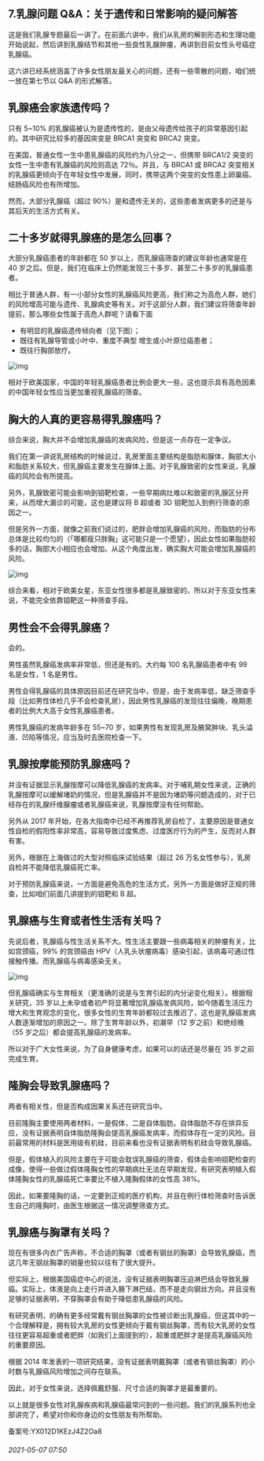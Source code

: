 ## 7.乳腺问题 Q&A：关于遗传和日常影响的疑问解答
这是我们乳腺专题最后一讲了。在前面六讲中，我们从乳房的解剖形态和生理功能开始说起，然后讲到乳腺结节和其他一些良性乳腺肿瘤，再讲到目前女性头号癌症乳腺癌。


这六讲已经系统涵盖了许多女性朋友最关心的问题，还有一些零散的问题，咱们统一放在第七节以 Q&A 的形式解答。


**乳腺癌会家族遗传吗？**
--------------


只有 5~10% 的乳腺癌被认为是遗传性的，是由父母遗传给孩子的异常基因引起的。其中研究比较多的基因突变是 BRCA1 突变和 BRCA2 突变。


在美国，普通女性一生中患乳腺癌的风险约为八分之一，但携带 BRCA1/2 突变的女性一生中患有乳腺癌的风险则高达 72％。并且，与 BRCA1 或 BRCA2 突变相关的乳腺癌更倾向于在年轻女性中发展，同时，携带这两个突变的女性患上卵巢癌、结肠癌风险也有所增加。


然而，大部分乳腺癌（超过 90%）是和遗传无关的，这些患者发病更多的还是与其后天的生活方式有关。


**二十多岁就得乳腺癌的是怎么回事？**
--------------------


大部分乳腺癌患者的年龄都在 50 岁以上，而乳腺癌筛查的建议年龄也通常是在 40 岁之后。但是，我们在临床上仍然能发现三十多岁、甚至二十多岁的乳腺癌患者。


相比于普通人群，有一小部分女性的乳腺癌风险更高，我们称之为高危人群，她们的风险增高可能与遗传、乳腺病史等有关。对于这部分人群，我们建议将筛查年龄提前，那么哪些女性属于高危人群呢？请看下面


* 有明显的乳腺癌遗传倾向者（见下图）；
* 既往有乳腺导管或小叶中、重度不典型 增生或小叶原位癌患者；
* 既往行胸部放疗。

![img](https://pic3.zhimg.com/v2-475cf1735cbb07a38936e8e2220d88aa.webp)

相对于欧美国家，中国的年轻乳腺癌患者比例会更大一些，这也提示具有高危因素的中国年轻女性应当更加重视乳腺癌的筛查。


**胸大的人真的更容易得乳腺癌吗？**
-------------------


综合来说，胸大并不会增加乳腺癌的发病风险，但是这一点存在一定争议。


我们在第一讲说乳房结构的时候说过，乳房里面主要结构是脂肪和腺体，胸部大小和脂肪关系较大，但乳腺癌主要发生在腺体上面。对于乳腺致密的女性来说，乳腺癌的风险会有所提高。


另外，乳腺致密可能会影响到钼靶检查，一些早期病灶难以和致密的乳腺区分开来，从而增大漏诊的可能，这也是建议将 B 超或者 3D 钼靶加入到例行筛查的原因之一。


但是另外一方面，就像之前我们说过的，肥胖会增加乳腺癌的风险，而脂肪的分布总体是比较均匀的（「哪都瘦只胖胸」这可能只是一个愿望），因此女性如果脂肪较多的话，胸部大小相应也会增加。从这个角度出发，确实胸大可能会增加乳腺癌的风险。


![img](https://pic2.zhimg.com/v2-9fc232f19eb041ecc723a2b8c81848d9.webp)

综合来看，相对于欧美女星，东亚女性很多都是乳腺致密的，所以对于东亚女性来说，不能完全依靠钼靶这一种筛查手段。


**男性会不会得乳腺癌？**
--------------


会的。


男性虽然乳腺癌发病率非常低，但还是有的。大约每 100 名乳腺癌患者中有 99 名是女性，1 名是男性。


男性会得乳腺癌的具体原因目前还在研究当中，但是，由于发病率低，缺乏筛查手段（比如男性体检几乎不会检查乳房），因此男性乳腺癌的发现往往偏晚，晚期患者的比例大大高于女性乳腺癌患者。


男性乳腺癌的发病年龄多在 55~70 岁，如果男性有发现乳房及腋窝肿块、乳头溢液、凹陷等情况，应当及时去医院检查一下。


**乳腺按摩能预防乳腺癌吗？**
----------------


并没有证据显示乳腺按摩可以降低乳腺癌的发病率。对于哺乳期女性来说，正确的乳腺按摩可以缓解堵奶的情况，但是乳腺癌并不是因为堵奶等问题造成的，对于已经存在的乳腺纤维腺瘤或者乳腺癌来说，乳腺按摩没有任何帮助。


另外从 2017 年开始，在各大指南中已经不再推荐乳房自检了，主要原因是普通女性自检的假阳性率非常高，容易导致过度焦虑、过度医疗行为的产生，反而对人群有害。


另外，根据在上海做过的大型对照临床试验结果（超过 26 万名女性参与），乳房自检并不能降低乳腺癌死亡率。


对于预防乳腺癌来说，一方面是避免高危的生活方式，另外一方面是做好正规的筛查，比如咱们前面几讲提到的钼靶和 B 超。


**乳腺癌与生育或者性生活有关吗？**
-------------------


先说后者，乳腺癌与性生活关系不大。性生活主要跟一些病毒相关的肿瘤有关，比如宫颈癌，99% 的宫颈癌由 HPV（人乳头状瘤病毒）感染引起，该病毒可通过性接触传播。而乳腺癌与病毒感染无关。


![img](https://pic1.zhimg.com/v2-668810ab94690e7864827d11859d2288.webp)

但乳腺癌确实与生育相关（更准确的说是与生育引起的内分泌变化相关）。根据相关研究，35 岁以上未孕或者初产将显著增加乳腺癌发病风险，如今随着生活压力增大和生育观念的变化，很多女性的生育年龄都较过去推迟了，这也是乳腺癌发病人数逐渐增加的原因之一。除了生育年龄以外，初潮早（12 岁之前）和绝经晚（55 岁之后）都会提高乳腺癌的发病率。


所以对于广大女性来说，为了自身健康考虑，如果可以的话还是尽量在 35 岁之前完成生育。


**隆胸会导致乳腺癌吗？**
--------------


两者有相关性，但是否构成因果关系还在研究当中。


目前隆胸主要使用两者材料，一是假体，二是自体脂肪。自体脂肪不存在排异反应，没有证据表明自体脂肪隆胸会提高乳腺癌发病率，而假体存在一定的风险。目前最常用的材料是医用级有机硅，目前来看也没有证据表明有机硅会导致乳腺癌。


但是，假体植入的风险主要在于可能会耽误乳腺癌的筛查，假体会影响钼靶检查的成像，使得一些做过假体隆胸女性的早期病灶无法在早期发现，有研究表明植入假体隆胸女性的乳腺癌死亡率要比不植入隆胸假体的女性高 38%。


因此，如果要隆胸的话，一定要到正规的医疗机构，并且在例行体检筛查时告诉医生自己的隆胸时，由医生根据这一情况调整筛查方式。


**乳腺癌与胸罩有关吗？**
--------------


现在有很多内衣广告声称，不合适的胸罩（或者有钢丝的胸罩）会导致乳腺癌，而这几年无钢丝胸罩的销量也较以往有了很大提升。


但实际上，根据美国癌症中心的说法，没有证据表明胸罩压迫淋巴结会导致乳腺癌。实际上，体液是向上走行并进入腋下淋巴结，而不是走向钢丝方向。并且没有足够的证据表明，不穿胸罩会有助于降低患乳腺癌的风险。


有研究表明，的确有更多经常戴有钢丝胸罩的女性被诊断出乳腺癌，但这其中的一个合理解释是，拥有较大乳房的女性更倾向于戴有钢丝胸罩，而有较大乳房的女性往往更容易超重或者肥胖（如我们上面提到的），超重或肥胖才是提高乳腺癌风险的重要原因。


根据 2014 年发表的一项研究结果，没有证据表明戴胸罩（或者有钢丝胸罩）的小时数与乳腺癌风险增加之间存在联系。


因此，对于女性来说，选择佩戴舒服、尺寸合适的胸罩才是最重要的。


以上就是很多女性对乳腺疾病和乳腺癌最常问到的一些问题。我们的乳腺系列也全部讲完了，希望对你和你身边的女性朋友有所帮助。


备案号:YX012D1KEzJ4Z2Oa8


###### 2021-05-07 07:50

